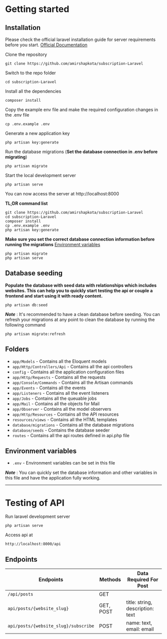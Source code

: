 
# Getting started

## Installation

Please check the official laravel installation guide for server requirements before you start. [Official Documentation](https://laravel.com/docs/8.x/installation#installation)


Clone the repository

    git clone https://github.com/amirshapkota/subscription-Laravel

Switch to the repo folder

    cd subscription-Laravel

Install all the dependencies

    composer install

Copy the example env file and make the required configuration changes in the .env file

    cp .env.example .env

Generate a new application key

    php artisan key:generate


Run the database migrations (**Set the database connection in .env before migrating**)

    php artisan migrate

Start the local development server

    php artisan serve

You can now access the server at http://localhost:8000

**TL;DR command list**

    git clone https://github.com/amirshapkota/subscription-Laravel
    cd subscription-Laravel
    composer install
    cp .env.example .env
    php artisan key:generate
    
**Make sure you set the correct database connection information before running the migrations** [Environment variables](#environment-variables)

    php artisan migrate
    php artisan serve

## Database seeding

**Populate the database with seed data with relationships which includes websites. This can help you to quickly start testing the api or couple a frontend and start using it with ready content.**


    php artisan db:seed

***Note*** : It's recommended to have a clean database before seeding. You can refresh your migrations at any point to clean the database by running the following command

    php artisan migrate:refresh
    


## Folders

- `app/Models` - Contains all the Eloquent models
- `app/Http/Controllers/Api` - Contains all the api controllers
- `config` - Contains all the application configuration files
- `app/Http/Requests` - Contains all the requests
- `app/Console/Commands` - Contains all the Artisan commands
- `app/Events` - Contains all the events
- `app/Listeners` - Contains all the event listeners
- `app/Jobs` - Contains all the queuable jobs
- `app/Mail` - Contains all the objects for Mail
- `app/Observer` - Contains all the model observers
- `app/Http/Resources` - Contains all the API resources
- `resources/views` - Contains all the HTML templates
- `database/migrations` - Contains all the database migrations
- `database/seeds` - Contains the database seeder
- `routes` - Contains all the api routes defined in api.php file


## Environment variables

- `.env` - Environment variables can be set in this file

***Note*** : You can quickly set the database information and other variables in this file and have the application fully working.

----------

# Testing of API

Run laravel development server

    php artisan serve

Access api at

    http://localhost:8000/api


## Endpoints 

| Endpoints  | Methods | Data Required For Post |
| ------------- | ------------- | ------------- |
| `/api/posts`  | GET  |               | |
| `api/posts/{website_slug}`  | GET, POST  |   title: string, description: text          |
| `api/posts/{website_slug}/subscribe` | POST | name: text, email: email    |